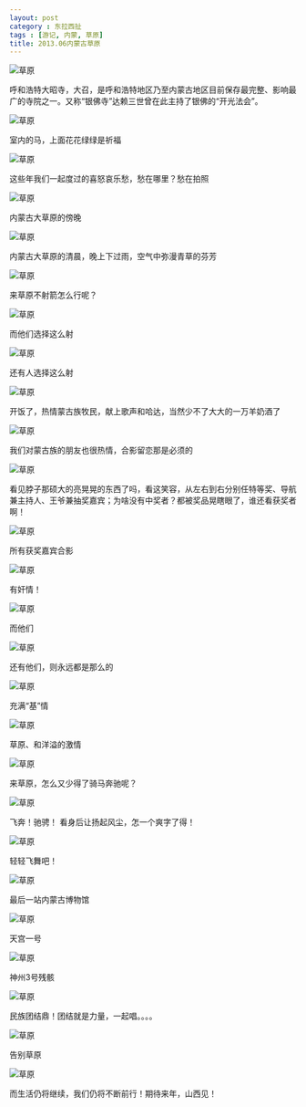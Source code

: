 ```yaml
---
layout: post
category : 东拉西扯
tags : [游记, 内蒙, 草原]
title: 2013.06内蒙古草原
---
```



![草原](http://img.noreal.pro/2013/07/2.jpg!500PX)

呼和浩特大昭寺，大召，是呼和浩特地区乃至内蒙古地区目前保存最完整、影响最广的寺院之一。又称“银佛寺”达赖三世曾在此主持了银佛的“开光法会”。

![草原](http://img.noreal.pro/2013/07/1.jpg!500PX)

室内的马，上面花花绿绿是祈福

![草原](http://img.noreal.pro/2013/07/3.jpg!500PX)

这些年我们一起度过的喜怒哀乐愁，愁在哪里？愁在拍照

![草原](http://img.noreal.pro/2013/07/4.jpg!500PX)

内蒙古大草原的傍晚

![草原](http://img.noreal.pro/2013/07/5.jpg!500PX)

内蒙古大草原的清晨，晚上下过雨，空气中弥漫青草的芬芳

![草原](http://img.noreal.pro/2013/07/6.jpg!500PX)

来草原不射箭怎么行呢？

![草原](http://img.noreal.pro/2013/07/7.jpg!500PX)

而他们选择这么射

![草原](http://img.noreal.pro/2013/07/8.jpg!500PX)

还有人选择这么射

![草原](http://img.noreal.pro/2013/07/9-0.jpg!500PX)

开饭了，热情蒙古族牧民，献上歌声和哈达，当然少不了大大的一万羊奶酒了

![草原](http://img.noreal.pro/2013/07/9-1.jpg!500PX)

我们对蒙古族的朋友也很热情，合影留恋那是必须的

![草原](http://img.noreal.pro/2013/07/10.jpg!500PX)

看见脖子那硕大的亮晃晃的东西了吗，看这笑容，从左右到右分别任特等奖、导航兼主持人、王爷兼抽奖嘉宾；为啥没有中奖者？都被奖品晃瞎眼了，谁还看获奖者啊！

![草原](http://img.noreal.pro/2013/07/11.jpg!500PX)

所有获奖嘉宾合影

![草原](http://img.noreal.pro/2013/07/12.jpg!500PX)

有奸情！

![草原](http://img.noreal.pro/2013/07/12-1-1.jpg!500PX)

而他们

![草原](http://img.noreal.pro/2013/07/12-1-2.jpg!500PX)

还有他们，则永远都是那么的

![草原](http://img.noreal.pro/2013/07/13.jpg!500PX)

充满“基”情

![草原](http://img.noreal.pro/2013/07/DSCN5887.jpg!500PX)

草原、和洋溢的激情

![草原](http://img.noreal.pro/2013/07/13-1.jpg!500PX)

来草原，怎么又少得了骑马奔驰呢？

![草原](http://img.noreal.pro/2013/07/14.jpg!500PX)

飞奔！驰骋！ 看身后让扬起风尘，怎一个爽字了得！

![草原](http://img.noreal.pro/2013/07/15.jpg!500PX)

轻轻飞舞吧！

![草原](http://img.noreal.pro/2013/07/16.jpg!500PX)

最后一站内蒙古博物馆

![草原](http://img.noreal.pro/2013/07/17.jpg!500PX)

天宫一号

![草原](http://img.noreal.pro/2013/07/18.jpg!500PX)

神州3号残骸

![草原](http://img.noreal.pro/2013/07/19.jpg!500PX)

民族团结鼎！团结就是力量，一起唱。。。。

![草原](http://img.noreal.pro/2013/07/DSCN5996.jpg!500PX)

告别草原

![草原](http://img.noreal.pro/2013/07/99.jpg!500PX)

而生活仍将继续，我们仍将不断前行！期待来年，山西见！
